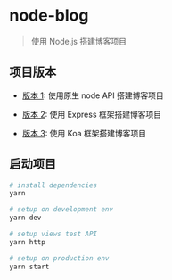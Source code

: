 # node-blog

> 使用 Node.js 搭建博客项目

## 项目版本

- [版本 1](https://github.com/haledc/node-blog): 使用原生 node API 搭建博客项目

- [版本 2](https://github.com/haledc/node-blog/tree/express-version): 使用 Express 框架搭建博客项目

- [版本 3](https://github.com/haledc/node-blog/tree/koa-version): 使用 Koa 框架搭建博客项目

## 启动项目

```bash
# install dependencies
yarn

# setup on development env
yarn dev

# setup views test API
yarn http

# setup on production env
yarn start
```